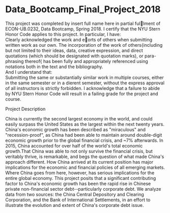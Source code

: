 # Data_Bootcamp_Final_Project_2018  

This project was completed by insert full name here in partial fullment of ECON-UB.0232,
Data Bootcamp, Spring 2018. I certify that the NYU Stern Honor Code applies to this project.
In particular, I have:  
Clearly acknowledged the work and eorts of others when submitting written work as our own.
The incorporation of the work of others{including but not limited to their ideas, data, creative
expression, and direct quotations (which should be designated with quotation marks), or para-
phrasing thereof{ has been fully and appropriately referenced using notations both in the text
and the bibliography.  
And I understand that:  
Submitting the same or substantially similar work in multiple courses, either in the same semester
or in a dierent semester, without the express approval of all instructors is strictly forbidden.
I acknowledge that a failure to abide by NYU Stern Honor Code will result in a failing grade for
the project and course.  
  
Project Description
  
China is currently the second largest economy in the world, and could easily surpass the United States as the largest within the next twenty years. China's economic growth has been described as "miraculous" and "recession-proof", as China had been able to maintain around double-digit economic growth prior to the global financial crisis, and ~7% afterwards. In 2015, China accounted for over half of the world's total economic growth.That China was able to not only survive the financial crisis, but veritably thrive, is remarkable, and begs the question of what made China's approach different. How China arrived at its current position has major implications for the economic and financial policies of all emerging markets. Where China goes from here, however, has serious implications for the entire global economy. This project posits that a significant contributing factor to China's economic growth has been the rapid rise in Chinese private non-financial sector debt--particularly corporate debt. We analyze data from two sources: the China Central Depository and Clearing Corporation, and the Bank of International Settlements, in an effort to illustrate the evolution and extent of China's corporate debt issue.  
